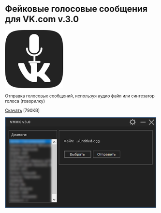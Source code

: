 # Фейковые голосовые сообщения для VK.com v.3.0
![ICON](https://raw.githubusercontent.com/antim0118/Voice-Messages-Sender-for-VK/master/_icon/VK_Logo.png)

Отправка голосовых сообщений, используя аудио файл или синтезатор голоса (говорилку)

[Скачать](https://github.com/antim0118/Fake-Voice-Messages-for-VK/releases) [790KB]

![Main window](https://raw.githubusercontent.com/antim0118/Voice-Messages-Sender-for-VK/master/preview.png)
